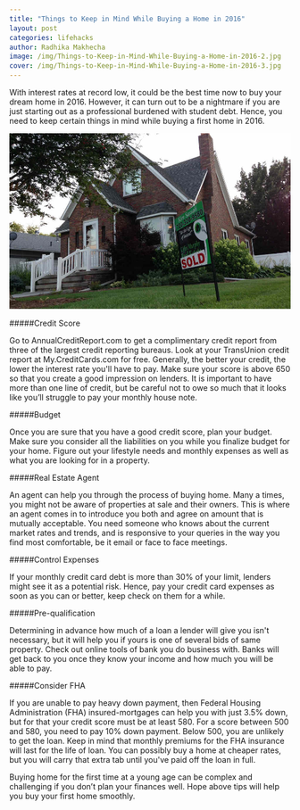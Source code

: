 ```yaml
---
title: "Things to Keep in Mind While Buying a Home in 2016"
layout: post
categories: lifehacks 
author: Radhika Makhecha
image: /img/Things-to-Keep-in-Mind-While-Buying-a-Home-in-2016-2.jpg
cover: /img/Things-to-Keep-in-Mind-While-Buying-a-Home-in-2016-3.jpg
---
```


With interest rates at record low, it could be the best time now to buy your dream home in 2016. However, it can turn out to be a nightmare if you are just starting out as a professional burdened with student debt. 
Hence, you need to keep certain things in mind while buying a first home in 2016.

![Existential - Things to Keep in Mind While Buying a Home in 2016](/img/Things-to-Keep-in-Mind-While-Buying-a-Home-in-2016.jpg)

#####Credit Score

Go to AnnualCreditReport.com to get a complimentary credit report from three of the largest credit reporting bureaus. Look at your TransUnion credit report at My.CreditCards.com for free. Generally, the better your credit, the lower the interest rate you'll have to pay. Make sure your score is above 650 so that you create a good impression on lenders. It is important to have more than one line of credit, but be careful not to owe so much that it looks like you’ll struggle to pay your monthly house note.

#####Budget

Once you are sure that you have a good credit score, plan your budget. Make sure you consider all the liabilities on you while you finalize budget for your home. Figure out your lifestyle needs and monthly expenses as well as what you are looking for in a property.

#####Real Estate Agent

An agent can help you through the process of buying home. Many a times, you might not be aware of properties at sale and their owners. This is where an agent comes in to introduce you both and agree on amount that is mutually acceptable. You need someone who knows about the current market rates and trends, and is responsive to your queries in the way you find most comfortable, be it email or face to face meetings.

#####Control Expenses

If your monthly credit card debt is more than 30% of your limit, lenders might see it as a potential risk. Hence, pay your credit card expenses as soon as you can or better, keep check on them for a while.

#####Pre-qualification

Determining in advance how much of a loan a lender will give you isn't necessary, but it will help you if yours is one of several bids of same property. Check out online tools of bank you do business with. Banks will get back to you once they know your income and how much you will be able to pay.

#####Consider FHA

If you are unable to pay heavy down payment, then Federal Housing Administration (FHA) insured-mortgages can help you with just 3.5% down, but for that your credit score must be at least 580. For a score between 500 and 580, you need to pay 10% down payment. Below 500, you are unlikely to get the loan. Keep in mind that monthly premiums for the FHA insurance will last for the life of loan. You can possibly buy a home at cheaper rates, but you will carry that extra tab until you've paid off the loan in full.

Buying home for the first time at a young age can be complex and challenging if you don’t plan your finances well. Hope above tips will help you buy your first home smoothly.
